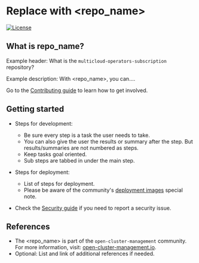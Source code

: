 # Replace with <repo_name>

[![License](https://img.shields.io/:license-apache-blue.svg)](http://www.apache.org/licenses/LICENSE-2.0.html)

## What is repo_name?

Example header: What is the `multicloud-operators-subscription` repository?

Example description: With <repo_name>, you can....

Go to the [Contributing guide](CONTRIBUTING.md) to learn how to get involved.

## Getting started

- Steps for development: 

  - Be sure every step is a task the user needs to take. 
  - You can also give the user the results or summary after the step. But results/summaries are not numbered as steps. 
  - Keep tasks goal oriented.
  - Sub steps are tabbed in under the main step.

- Steps for deployment:

  - List of steps for deployment.
  - Please be aware of the community's [deployment images](https://github.com/open-cluster-management/community#deployment-images) special note.

- Check the [Security guide](SECURITY.md) if you need to report a security issue.

## References

- The <repo_name> is part of the `open-cluster-management` community. For more information, visit: [open-cluster-management.io](https://open-cluster-management.io).
- Optional: List and link of additional references if needed.
